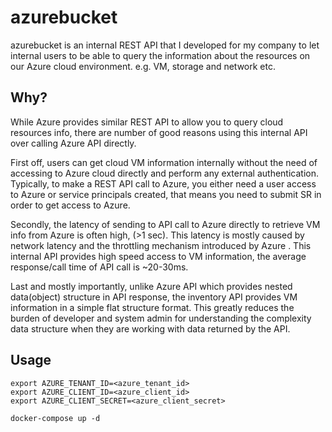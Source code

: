 # azurebucket

azurebucket is an internal REST API that I developed for my company to let internal users to be able to query the information about the resources on our Azure cloud environment. e.g. VM, storage and network etc.

Why?
----
While Azure provides similar REST API to allow you to query cloud resources info, there are number of good reasons  using this internal API over calling Azure API directly.

First off, users can get cloud VM information internally without the need of accessing to Azure cloud directly and perform any external authentication. Typically, to make a REST API call to Azure, you either need a user access to Azure or service principals created, that means you need to submit SR in order to get access to Azure. 

Secondly, the latency of sending to API call to Azure directly to retrieve VM info from Azure is often high, (>1 sec). This latency is mostly caused by network latency and the throttling mechanism introduced by Azure . This internal API provides high speed access to VM information, the average response/call time of API call is ~20-30ms.

Last and mostly importantly, unlike Azure API which provides nested data(object) structure in API response, the inventory API provides VM information in a simple flat structure format. This greatly reduces the burden of developer and system admin for understanding the complexity data structure when they are working with data returned by the API.



Usage
----

````shell
export AZURE_TENANT_ID=<azure_tenant_id>
export AZURE_CLIENT_ID=<azure_client_id>
export AZURE_CLIENT_SECRET=<azure_client_secret>

docker-compose up -d

````

